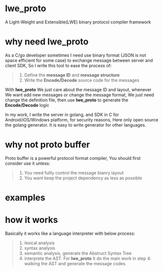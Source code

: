 # lwe_proto
A Light-Weight and Extensible(LWE) binary protocol compiler framework 

# why need lwe_proto
As a C/go developer sometimes I need use binary format (JSON is not space efficient for some case) to exchange message between server and client SDK, So I write this tool to ease the process of:
> 1. Define the **message ID** and **message structure**
> 2. Write the **Encode/Decode** source code for the messages

With **lwe_proto** We just care about the message ID and layout, whenever We want add new messages or change the message format, We just need change the definition file, then use **lwe_proto** to generate the  **Encode/Decode** logic

In my work, I write the server in golang, and SDK in C for Android/iOS/Windows platform, for security reasons, Here only open source the golang generator. It is easy to write generator for other languages.

# why not proto buffer
Proto buffer is a powerful protocol format compiler, You should first consider use it unless:
> 1. You need fullly control the message bianry layout
> 2. You want keep the project dependency as less as possible

# examples

# how it works
Basically it works like a language interpreter with below process:
> 1. lexical analysis
> 2. syntax analysis
> 3. semantic analysis, generate the Abstruct Syntax Tree
> 4. interprete the AST. 
For **lwe_proto** It do the main work in step 4: walking the AST and generate the message codes
